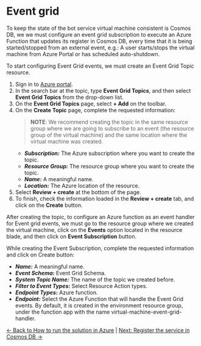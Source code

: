 # Event grid

To keep the state of the bot service virtual machine consistent is Cosmos DB, we
we must configure an event grid subscription to execute an Azure Function that updates its register in Cosmos DB, every time that it is being started/stopped from an external event, e.g.: A user starts/stops the virtual machine from Azure Portal or has scheduled auto-shutdown.

To start configuring Event Grid events, we must create an Event Grid Topic resource.

1. Sign in to [Azure portal](https://portal.azure.com/).
2. In the search bar at the topic, type **Event Grid Topics**, and then select **Event Grid Topics** from the drop-down list.  
3. On the **Event Grid Topics** page, select **+ Add** on the toolbar.  
4. On the **Create Topic** page, complete the requested information:
    > **NOTE**: We recommend creating the topic in the same resource group where we are going to subscribe to an event (the resource group of the virtual machine) and the same location where the virtual machine was created.
    - ***Subscription:*** The Azure subscription where you want to create the topic.
    - ***Resource Group:*** The resource group where you want to create the topic.
    - ***Name:*** A meaningful name.
    - ***Location:*** The Azure location of the resource.
5. Select **Review + create** at the bottom of the page.
6. To finish, check the information loaded in the **Review + create** tab, and click on the **Create** button.

After creating the topic, to configure an Azure function as an event handler for Event grid events, we must go to the resource group where we created the virtual machine, click on the **Events** option located in the resource blade, and then click on **Event Subscription** button.

While creating the Event Subscription, complete the requested information and click on Create button:

- ***Name:*** A meaningful name.
- ***Event Schema:*** Event Grid Schema.
- ***System Topic Name:*** The name of the topic we created before.
- ***Filter to Event Types:*** Select Resource Action types.
- ***Endpoint Types:*** Azure function.
- ***Endpoint:*** Select the Azure Function that will handle the Event Grid events. By default, it is created in the environment resource group, under the function app with the name virtual-machine-event-grid-handler.

[← Back to How to run the solution in Azure](README.md#configure-event-gridevent-grid-handler) | [Next: Register the service in Cosmos DB →](README.md#register-the-service-in-cosmos-db.md)
